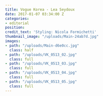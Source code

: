 ```yaml
---
title: Vogue Korea - Lea Seydoux
date: 2017-01-07 03:34:00 Z
categories:
- editorial
position: 
credit_text: 'Styling: Nicola Formichetti'
thumbnail_image: "/uploads/Main-24ab7d.jpg"
images:
- path: "/uploads/Main-d6e0cc.jpg"
  class: half
- path: "/uploads/VK_0513_02.jpg"
  class: full
- path: "/uploads/VK_0513_03.jpg"
  class: full
- path: "/uploads/VK_0513_04.jpg"
  class: full
- path: "/uploads/VK_0513_05.jpg"
  class: full
---
```

